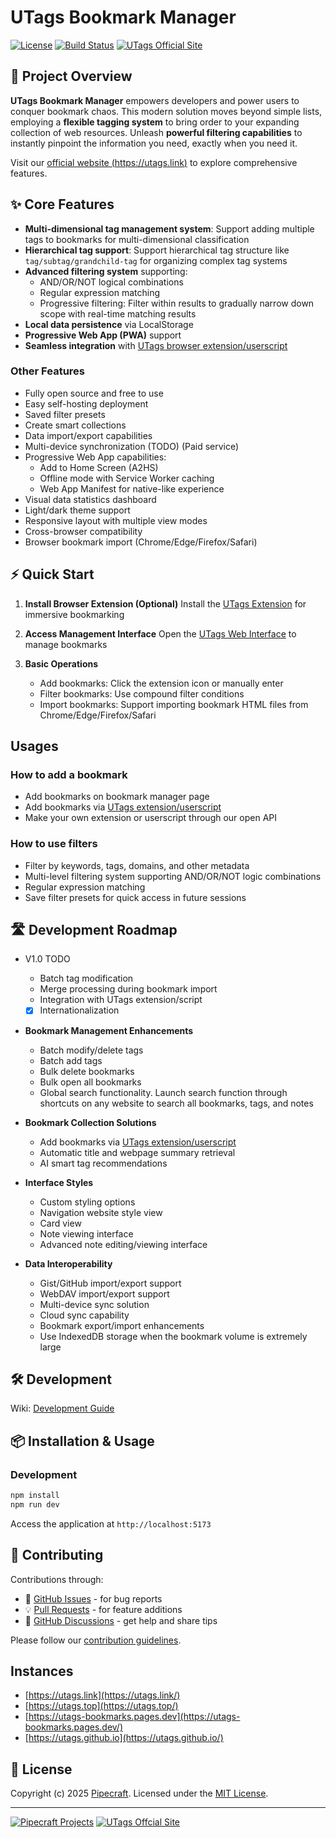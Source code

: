 # UTags Bookmark Manager

[![License](https://img.shields.io/badge/license-MIT-blue.svg)](LICENSE)
[![Build Status](https://img.shields.io/github/actions/workflow/status/utags/utags-bookmarks/ci.yml?branch=main)](https://github.com/utags/utags-bookmarks/actions)
[![UTags Official Site](https://img.shields.io/badge/UTags-Official_Site-brightgreen)](https://utags.link)

## 🚀 Project Overview

**UTags Bookmark Manager** empowers developers and power users to conquer bookmark chaos. This modern solution moves beyond simple lists, employing a **flexible tagging system** to bring order to your expanding collection of web resources. Unleash **powerful filtering capabilities** to instantly pinpoint the information you need, exactly when you need it.

Visit our [official website (https://utags.link)](https://utags.link/) to explore comprehensive features.

## ✨ Core Features

- **Multi-dimensional tag management system**: Support adding multiple tags to bookmarks for multi-dimensional classification
- **Hierarchical tag support**: Support hierarchical tag structure like `tag/subtag/grandchild-tag` for organizing complex tag systems
- **Advanced filtering system** supporting:
  - AND/OR/NOT logical combinations
  - Regular expression matching
  - Progressive filtering: Filter within results to gradually narrow down scope with real-time matching results
- **Local data persistence** via LocalStorage
- **Progressive Web App (PWA)** support
- **Seamless integration** with [UTags browser extension/userscript](https://github.com/utags/utags)

### Other Features

- Fully open source and free to use
- Easy self-hosting deployment
- Saved filter presets
- Create smart collections
- Data import/export capabilities
- Multi-device synchronization (TODO) (Paid service)
- Progressive Web App capabilities:
  - Add to Home Screen (A2HS)
  - Offline mode with Service Worker caching
  - Web App Manifest for native-like experience
- Visual data statistics dashboard
- Light/dark theme support
- Responsive layout with multiple view modes
- Cross-browser compatibility
- Browser bookmark import (Chrome/Edge/Firefox/Safari)

## ⚡ Quick Start

1. **Install Browser Extension (Optional)**
   Install the [UTags Extension](https://github.com/utags/utags) for immersive bookmarking

2. **Access Management Interface**
   Open the [UTags Web Interface](https://utags.link) to manage bookmarks

3. **Basic Operations**
   - Add bookmarks: Click the extension icon or manually enter
   - Filter bookmarks: Use compound filter conditions
   - Import bookmarks: Support importing bookmark HTML files from Chrome/Edge/Firefox/Safari

## Usages

### How to add a bookmark

- Add bookmarks on bookmark manager page
- Add bookmarks via [UTags extension/userscript](https://github.com/utags/utags)
- Make your own extension or userscript through our open API

### How to use filters

- Filter by keywords, tags, domains, and other metadata
- Multi-level filtering system supporting AND/OR/NOT logic combinations
- Regular expression matching
- Save filter presets for quick access in future sessions

## 🛣 Development Roadmap

- V1.0 TODO

  - Batch tag modification
  - Merge processing during bookmark import
  - Integration with UTags extension/script
  - [x] Internationalization

- **Bookmark Management Enhancements**

  - Batch modify/delete tags
  - Batch add tags
  - Bulk delete bookmarks
  - Bulk open all bookmarks
  - Global search functionality. Launch search function through shortcuts on any website to search all bookmarks, tags, and notes

- **Bookmark Collection Solutions**

  - Add bookmarks via [UTags extension/userscript](https://github.com/utags/utags)
  - Automatic title and webpage summary retrieval
  - AI smart tag recommendations

- **Interface Styles**

  - Custom styling options
  - Navigation website style view
  - Card view
  - Note viewing interface
  - Advanced note editing/viewing interface

- **Data Interoperability**
  - Gist/GitHub import/export support
  - WebDAV import/export support
  - Multi-device sync solution
  - Cloud sync capability
  - Bookmark export/import enhancements
  - Use IndexedDB storage when the bookmark volume is extremely large

## 🛠 Development

Wiki: [Development Guide](https://deepwiki.com/utags/utags-bookmarks)

## 📦 Installation & Usage

### Development

```bash
npm install
npm run dev
```

Access the application at `http://localhost:5173`

## 🤝 Contributing

Contributions through:

- 🐛 [GitHub Issues](https://github.com/utags/utags-bookmarks/issues) - for bug reports
- 💡 [Pull Requests](https://github.com/utags/utags-bookmarks/pulls) - for feature additions
- 💬 [GitHub Discussions](https://github.com/orgs/utags/discussions) - get help and share tips

Please follow our [contribution guidelines](CONTRIBUTING.md).

## Instances

- [https://utags.link](https://utags.link/)
- [https://utags.top](https://utags.top/)
- [https://utags-bookmarks.pages.dev](https://utags-bookmarks.pages.dev/)
- [https://utags.github.io](https://utags.github.io/)

## 📄 License

Copyright (c) 2025 [Pipecraft](https://www.pipecraft.net). Licensed under the [MIT License](LICENSE).

---

[![Pipecraft Projects](https://img.shields.io/badge/Pipecraft-Projects-2EAADC)](https://www.pipecraft.net)
[![UTags Offcial Site](https://img.shields.io/badge/UTags-Offcial_Site-brightgreen)](https://utags.link)
